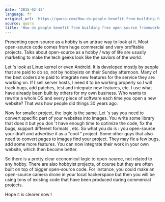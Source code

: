 ```yaml
---
date: '2015-02-13'
language: fr
original_url: 'https://quora.com/How-do-people-benefit-from-building-free-open-source-frameworks/answer/Clément-Renaud'
source: quora
title: 'How do people benefit from building free open source frameworks?'
---
```


Presenting open-source as a hobby is an untrue way to look at it. Most
open-source code comes from huge commercial and very profitable
projects. Talks about open-source as a hobby / way of life are usually
marketing to make the tech geeks look like the saviors of the world. 
 
Let 's look at Linux kernel or even Android. It is developed mostly by
people that are paid to do so, not by hobbyists on their Sunday
afternoon. Many of the best coders are paid to integrate new features
for the service they are working on. If I sell server hosts, I need it
to be working properly so I will track bugs, add patches, test and
integrate new features, etc. I use what have already been built by
others for my own business. Who wants to rewrite a whole OS and every
piece of software each time you open a new website? That was how people
did things 30 years ago. 
 
Now for smaller project, the logic is the same. Let 's say you need to
convert specific part of your websites into images. You write some
library that does it but you don 't have enough time to optimize the
code, fix the bugs, support different formats , etc. So what you do is :
you open-source your draft and advertise it as a  "cool " project. Some
other guys that also need to convert pages to images find your project.
They may fix a few bugs, add some more features. You can now integrate
their work in your own website, which then become better. 
 
So there is a pretty clear economical logic to open-source, not related
to any hobby. There are also hobbyist projects, of course but they are
often built on top of bigger open-source code. For instance, you could
make an open-source camera drone in your local hackerspace but then you
will be using tons of existing code that have been produced during
commercial projects. 
 
Hope it is clearer now !
